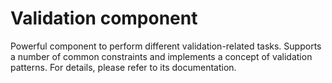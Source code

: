 Validation component
====================

Powerful component to perform different validation-related tasks. Supports a number of common constraints and implements a concept of validation patterns. For details, please refer to its documentation.